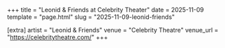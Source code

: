 +++
title = "Leonid & Friends at Celebrity Theater"
date = 2025-11-09
template = "page.html"
slug = "2025-11-09-leonid-friends"

[extra]
artist = "Leonid & Friends"
venue = "Celebrity Theatre"
venue_url = "https://celebritytheatre.com/"
+++
